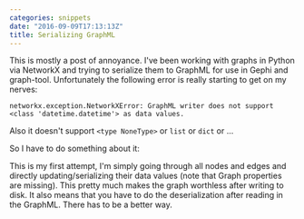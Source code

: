 ```yaml
---
categories: snippets
date: "2016-09-09T17:13:13Z"
title: Serializing GraphML
---
```


This is mostly a post of annoyance. I've been working with graphs in Python via NetworkX and trying to serialize them to GraphML for use in Gephi and graph-tool. Unfortunately the following error is really starting to get on my nerves:

```
networkx.exception.NetworkXError: GraphML writer does not support <class 'datetime.datetime'> as data values.
```

Also it doesn't support `<type NoneType>` or `list` or `dict` or ...

So I have to do something about it:

<script src="https://gist.github.com/bbengfort/52f6c13eaf5337d0fc1e46aad0bd9614.js"></script>

This is my first attempt, I'm simply going through all nodes and edges and directly updating/serializing their data values (note that Graph properties are missing). This pretty much makes the graph worthless after writing to disk. It also means that you have to do the deserialization after reading in the GraphML. There has to be a better way.
